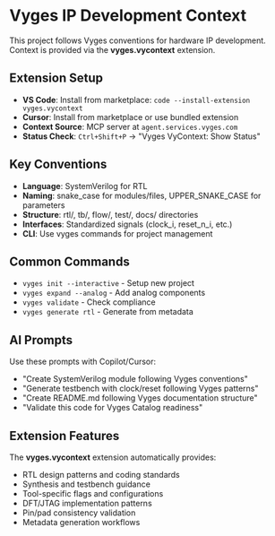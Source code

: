 # Vyges IP Development Context

This project follows Vyges conventions for hardware IP development. Context is provided via the **vyges.vycontext** extension.

## Extension Setup
- **VS Code**: Install from marketplace: `code --install-extension vyges.vycontext`
- **Cursor**: Install from marketplace or use bundled extension
- **Context Source**: MCP server at `agent.services.vyges.com`
- **Status Check**: `Ctrl+Shift+P` → "Vyges VyContext: Show Status"

## Key Conventions
- **Language**: SystemVerilog for RTL
- **Naming**: snake_case for modules/files, UPPER_SNAKE_CASE for parameters
- **Structure**: rtl/, tb/, flow/, test/, docs/ directories
- **Interfaces**: Standardized signals (clock_i, reset_n_i, etc.)
- **CLI**: Use vyges commands for project management

## Common Commands
- `vyges init --interactive` - Setup new project
- `vyges expand --analog` - Add analog components
- `vyges validate` - Check compliance
- `vyges generate rtl` - Generate from metadata

## AI Prompts
Use these prompts with Copilot/Cursor:
- "Create SystemVerilog module following Vyges conventions"
- "Generate testbench with clock/reset following Vyges patterns"
- "Create README.md following Vyges documentation structure"
- "Validate this code for Vyges Catalog readiness"

## Extension Features
The **vyges.vycontext** extension automatically provides:
- RTL design patterns and coding standards
- Synthesis and testbench guidance
- Tool-specific flags and configurations
- DFT/JTAG implementation patterns
- Pin/pad consistency validation
- Metadata generation workflows
